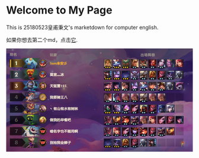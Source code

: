 # Welcome to My Page

This is 25180523皇甫秉文's marketdown for computer english.

如果你想去第二个md，点击[它](https://github.com/bardhh123/Computer-English/blob/master/second.md). 

![avatar](/目录图片.png)
